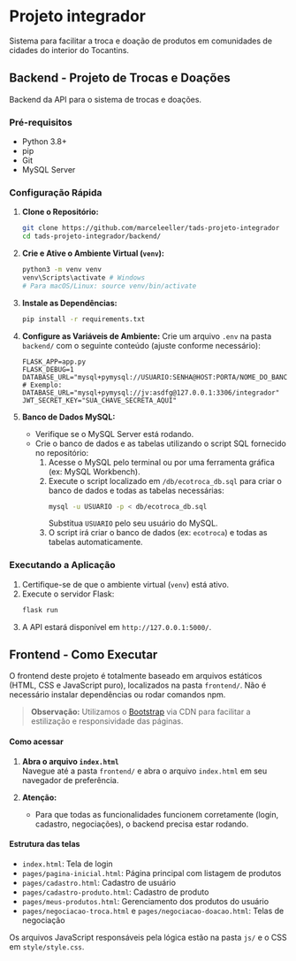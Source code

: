 # Projeto integrador
Sistema para facilitar a troca e doação de produtos em comunidades de cidades do interior do Tocantins.

## Backend - Projeto de Trocas e Doações

Backend da API para o sistema de trocas e doações.

### Pré-requisitos

* Python 3.8+
* pip
* Git
* MySQL Server

### Configuração Rápida

1.  **Clone o Repositório:**
    ```bash
    git clone https://github.com/marceleeller/tads-projeto-integrador
    cd tads-projeto-integrador/backend/
    ```

2.  **Crie e Ative o Ambiente Virtual (`venv`):**
    ```bash
    python3 -m venv venv
    venv\Scripts\activate # Windows
    # Para macOS/Linux: source venv/bin/activate
    ```

3.  **Instale as Dependências:**
    ```bash
    pip install -r requirements.txt
    ```

4.  **Configure as Variáveis de Ambiente:**
    Crie um arquivo `.env` na pasta `backend/` com o seguinte conteúdo (ajuste conforme necessário):
    ```env
    FLASK_APP=app.py
    FLASK_DEBUG=1
    DATABASE_URL="mysql+pymysql://USUARIO:SENHA@HOST:PORTA/NOME_DO_BANCO"
    # Exemplo: DATABASE_URL="mysql+pymysql://jv:asdfg@127.0.0.1:3306/integrador"
    JWT_SECRET_KEY="SUA_CHAVE_SECRETA_AQUI"
    ```

5.  **Banco de Dados MySQL:**
    * Verifique se o MySQL Server está rodando.
    * Crie o banco de dados e as tabelas utilizando o script SQL fornecido no repositório:
        1. Acesse o MySQL pelo terminal ou por uma ferramenta gráfica (ex: MySQL Workbench).
        2. Execute o script localizado em `/db/ecotroca_db.sql` para criar o banco de dados e todas as tabelas necessárias:
            ```bash
            mysql -u USUARIO -p < db/ecotroca_db.sql
            ```
            Substitua `USUARIO` pelo seu usuário do MySQL.
        3. O script irá criar o banco de dados (ex: `ecotroca`) e todas as tabelas automaticamente.

### Executando a Aplicação

1.  Certifique-se de que o ambiente virtual (`venv`) está ativo.
2.  Execute o servidor Flask:
    ```bash
    flask run
    ```
3.  A API estará disponível em `http://127.0.0.1:5000/`.

## Frontend - Como Executar

O frontend deste projeto é totalmente baseado em arquivos estáticos (HTML, CSS e JavaScript puro), localizados na pasta `frontend/`. Não é necessário instalar dependências ou rodar comandos npm.

> **Observação:** Utilizamos o [Bootstrap](https://getbootstrap.com/) via CDN para facilitar a estilização e responsividade das páginas.

#### Como acessar

1. **Abra o arquivo `index.html`**  
   Navegue até a pasta `frontend/` e abra o arquivo `index.html` em seu navegador de preferência.

2. **Atenção:**  
   - Para que todas as funcionalidades funcionem corretamente (login, cadastro, negociações), o backend precisa estar rodando.
   

#### Estrutura das telas

- `index.html`: Tela de login
- `pages/pagina-inicial.html`: Página principal com listagem de produtos
- `pages/cadastro.html`: Cadastro de usuário
- `pages/cadastro-produto.html`: Cadastro de produto
- `pages/meus-produtos.html`: Gerenciamento dos produtos do usuário
- `pages/negociacao-troca.html` e `pages/negociacao-doacao.html`: Telas de negociação

Os arquivos JavaScript responsáveis pela lógica estão na pasta `js/` e o CSS em `style/style.css`.